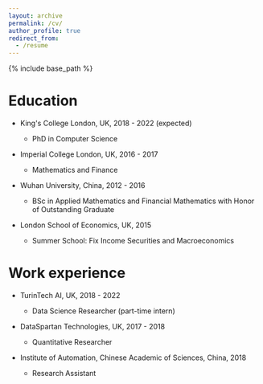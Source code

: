 ```yaml
---
layout: archive
permalink: /cv/
author_profile: true
redirect_from:
  - /resume
---
```


{% include base_path %}

Education
======
* King's College London, UK, 2018 - 2022 (expected)
  * PhD in Computer Science

* Imperial College London, UK, 2016 - 2017
  * Mathematics and Finance

* Wuhan University, China, 2012 - 2016
  * BSc in Applied Mathematics and Financial Mathematics with Honor of Outstanding Graduate

* London School of Economics, UK, 2015
  * Summer School: Fix Income Securities and Macroeconomics



Work experience
======
* TurinTech AI, UK, 2018 - 2022
  * Data Science Researcher (part-time intern)

* DataSpartan Technologies, UK, 2017 - 2018
  * Quantitative Researcher

* Institute of Automation, Chinese Academic of Sciences, China, 2018
  * Research Assistant





